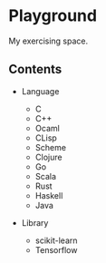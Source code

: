 # Playground

My exercising space.

## Contents

- Language
    - C
    - C++
    - Ocaml
    - CLisp
    - Scheme
    - Clojure
    - Go
    - Scala
    - Rust
    - Haskell
    - Java

- Library
    - scikit-learn
    - Tensorflow

